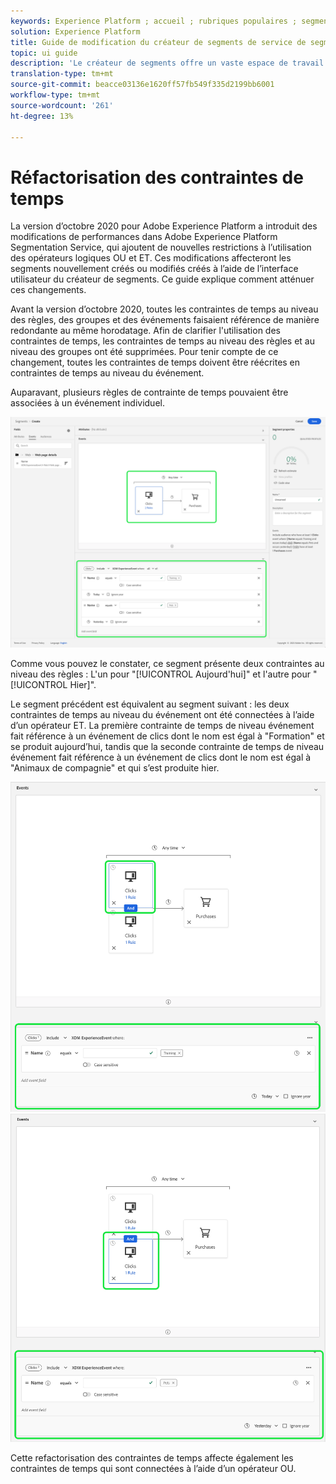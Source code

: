```yaml
---
keywords: Experience Platform ; accueil ; rubriques populaires ; segmentation ; Segmentation ; Créateur de segments ; Créateur de segments
solution: Experience Platform
title: Guide de modification du créateur de segments de service de segmentation
topic: ui guide
description: 'Le créateur de segments offre un vaste espace de travail qui vous permet d’interagir avec les éléments de données de profil. L’espace de travail fournit des commandes intuitives pour la création et la modification de règles, telles que le glisser-déposer de mosaïques utilisées pour représenter les propriétés des données. '
translation-type: tm+mt
source-git-commit: beacce03136e1620ff57fb549f335d2199bb6001
workflow-type: tm+mt
source-wordcount: '261'
ht-degree: 13%

---
```



# Réfactorisation des contraintes de temps

La version d’octobre 2020 pour Adobe Experience Platform a introduit des modifications de performances dans Adobe Experience Platform Segmentation Service, qui ajoutent de nouvelles restrictions à l’utilisation des opérateurs logiques OU et ET. Ces modifications affecteront les segments nouvellement créés ou modifiés créés à l’aide de l’interface utilisateur du créateur de segments. Ce guide explique comment atténuer ces changements.

Avant la version d’octobre 2020, toutes les contraintes de temps au niveau des règles, des groupes et des événements faisaient référence de manière redondante au même horodatage. Afin de clarifier l&#39;utilisation des contraintes de temps, les contraintes de temps au niveau des règles et au niveau des groupes ont été supprimées. Pour tenir compte de ce changement, toutes les contraintes de temps doivent être réécrites en contraintes de temps au niveau du événement.

Auparavant, plusieurs règles de contrainte de temps pouvaient être associées à un événement individuel.

![](../images/ui/segment-refactoring/former-time-constraint.png)

Comme vous pouvez le constater, ce segment présente deux contraintes au niveau des règles : L&#39;un pour &quot;[!UICONTROL Aujourd&#39;hui]&quot; et l&#39;autre pour &quot;[!UICONTROL Hier]&quot;.

Le segment précédent est équivalent au segment suivant : les deux contraintes de temps au niveau du événement ont été connectées à l’aide d’un opérateur ET. La première contrainte de temps de niveau événement fait référence à un événement de clics dont le nom est égal à &quot;Formation&quot; et se produit aujourd’hui, tandis que la seconde contrainte de temps de niveau événement fait référence à un événement de clics dont le nom est égal à &quot;Animaux de compagnie&quot; et qui s’est produite hier.

![](../images/ui/segment-refactoring/time-constraint-1.png) ![](../images/ui/segment-refactoring/time-constraint-2.png)

Cette refactorisation des contraintes de temps affecte également les contraintes de temps qui sont connectées à l’aide d’un opérateur OU.